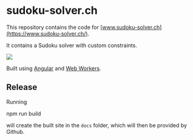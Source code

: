 # sudoku-solver.ch

This repository contains the code for [www.sudoku-solver.ch](https://www.sudoku-solver.ch/).

It contains a Sudoku solver with custom constraints.

![](https://raw.github.com/akleemans/sudoku-solver.ch/main/sudoku-solver.png)

Built using [Angular](https://angular.io/) and [Web Workers](https://developer.mozilla.org/en-US/docs/Web/API/Web_Workers_API).

## Release

Running

  npm run build
  
will create the built site in the `docs` folder, which will then be provided by Github.
